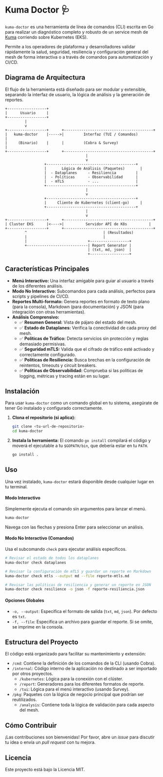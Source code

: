 # Kuma Doctor 🩺

`kuma-doctor` es una herramienta de línea de comandos (CLI) escrita en Go para realizar un diagnóstico completo y robusto de un service mesh de [Kuma](https://kuma.io/) corriendo sobre Kubernetes (EKS).

Permite a los operadores de plataforma y desarrolladores validar rápidamente la salud, seguridad, resiliencia y configuración general del mesh de forma interactiva o a través de comandos para automatización y CI/CD.

## Diagrama de Arquitectura

El flujo de la herramienta está diseñado para ser modular y extensible, separando la interfaz de usuario, la lógica de análisis y la generación de reportes.

```
+------------------+
|      Usuario     |
+------------------+
         |
         v
+------------------+      +-----------------------------------------+
|   kuma-doctor    |----->|         Interfaz (TUI / Comandos)         |
|     (Binario)    |      |         (Cobra & Survey)                  |
+------------------+      +-----------------------------------------+
                                     |
                                     v
                  +-----------------------------------------+
                  |       Lógica de Análisis (Paquetes)       |
                  |  - Dataplanes     - Resiliencia         |
                  |  - Políticas      - Observabilidad      |
                  |  - mTLS           - ...                 |
                  +-----------------------------------------+
                                     |
                                     v
                  +-----------------------------------------+
                  |     Cliente de Kubernetes (client-go)     |
                  +-----------------------------------------+
                                     |
                                     v
+------------------+      +-----------------------------------------+
| Cluster EKS      |<---->|          Servidor API de K8s          |
+------------------+      +-----------------------------------------+
         ^                                   | (Resultados)
         |                                   |
         |                            +------------------+
         +----------------------------| Report Generator |
                                      | (txt, md, json)  |
                                      +------------------+
```

## Características Principales

- **Menú Interactivo:** Una interfaz amigable para guiar al usuario a través de los diferentes análisis.
- **Modo No Interactivo:** Subcomandos para cada análisis, perfectos para scripts y pipelines de CI/CD.
- **Reportes Multi-formato:** Genera reportes en formato de texto plano (para la consola), Markdown (para documentación) y JSON (para integración con otras herramientas).
- **Análisis Comprensivo:**
  - ✅ **Resumen General:** Vista de pájaro del estado del mesh.
  - ✅ **Estado de Dataplanes:** Verifica la conectividad de cada proxy del mesh.
  - ✅ **Políticas de Tráfico:** Detecta servicios sin protección y reglas demasiado permisivas.
  - ✅ **Seguridad mTLS:** Valida que el cifrado de tráfico esté activado y correctamente configurado.
  - ✅ **Políticas de Resiliencia:** Busca brechas en la configuración de reintentos, timeouts y circuit breakers.
  - ✅ **Políticas de Observabilidad:** Comprueba si las políticas de logging, métricas y tracing están en su lugar.

## Instalación

Para usar `kuma-doctor` como un comando global en tu sistema, asegúrate de tener Go instalado y configurado correctamente.

1.  **Clona el repositorio (si aplica):**
    ```bash
    git clone <tu-url-de-repositorio>
    cd kuma-doctor
    ```

2.  **Instala la herramienta:**
    El comando `go install` compilará el código y moverá el ejecutable a tu `$GOPATH/bin`, que debería estar en tu `PATH`.

    ```bash
    go install .
    ```

## Uso

Una vez instalado, `kuma-doctor` estará disponible desde cualquier lugar en tu terminal.

#### Modo Interactivo
Simplemente ejecuta el comando sin argumentos para lanzar el menú.
```bash
kuma-doctor
```
Navega con las flechas y presiona Enter para seleccionar un análisis.

#### Modo No Interactivo (Comandos)
Usa el subcomando `check` para ejecutar análisis específicos.

```bash
# Revisar el estado de todos los dataplanes
kuma-doctor check dataplanes

# Revisar la configuración de mTLS y guardar un reporte en Markdown
kuma-doctor check mtls --output md --file reporte-mtls.md

# Revisar las políticas de resiliencia y generar un reporte en JSON
kuma-doctor check resilience -o json -f reporte-resiliencia.json
```

#### Opciones Globales
- `-o, --output`: Especifica el formato de salida (`txt`, `md`, `json`). Por defecto es `txt`.
- `-f, --file`: Especifica un archivo para guardar el reporte. Si se omite, se imprime en la consola.

## Estructura del Proyecto

El código está organizado para facilitar su mantenimiento y extensión:

- `/cmd`: Contiene la definición de los comandos de la CLI (usando Cobra).
- `/internal`: Código interno de la aplicación no destinado a ser importado por otros proyectos.
  - `/kubernetes`: Lógica para la conexión con el clúster.
  - `/report`: Generadores para los diferentes formatos de reporte.
  - `/tui`: Lógica para el menú interactivo (usando Survey).
- `/pkg`: Paquetes con la lógica de negocio principal que podrían ser reutilizados.
  - `/analysis`: Contiene toda la lógica de validación para cada aspecto del mesh.

## Cómo Contribuir

¡Las contribuciones son bienvenidas! Por favor, abre un *issue* para discutir tu idea o envía un *pull request* con tu mejora.

## Licencia

Este proyecto está bajo la Licencia MIT.
